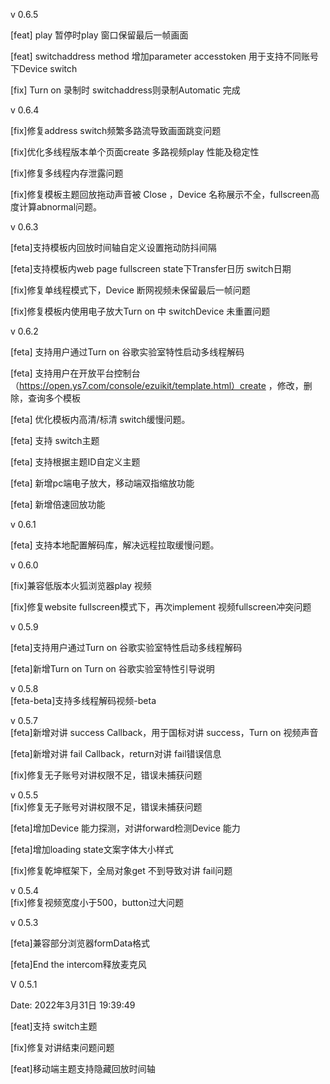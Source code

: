 v 0.6.5

[feat] play 暂停时play 窗口保留最后一帧画面

[feat]  switchaddress method 增加parameter  accesstoken 用于支持不同账号下Device  switch

[fix] Turn on 录制时 switchaddress则录制Automatic 完成

v 0.6.4  

[fix]修复address switch频繁多路流导致画面跳变问题 

[fix]优化多线程版本单个页面create 多路视频play 性能及稳定性  

[fix]修复多线程内存泄露问题  

[fix]修复模板主题回放拖动声音被 Close ，Device 名称展示不全，fullscreen高度计算abnormal问题。  

v 0.6.3  

[feta]支持模板内回放时间轴自定义设置拖动防抖间隔  

[feta]支持模板内web page fullscreen state下Transfer日历 switch日期  

[fix]修复单线程模式下，Device 断网视频未保留最后一帧问题  

[fix]修复模板内使用电子放大Turn on 中 switchDevice 未重置问题  


v 0.6.2  

[feta] 支持用户通过Turn on 谷歌实验室特性启动多线程解码  

[feta] 支持用户在开放平台控制台（https://open.ys7.com/console/ezuikit/template.html）create ，修改，删除，查询多个模板  

[feta] 优化模板内高清/标清 switch缓慢问题。  

[feta] 支持 switch主题  

[feta] 支持根据主题ID自定义主题  

[feta] 新增pc端电子放大，移动端双指缩放功能  

[feta] 新增倍速回放功能  


v 0.6.1  

[feta] 支持本地配置解码库，解决远程拉取缓慢问题。  

v 0.6.0  

[fix]兼容低版本火狐浏览器play 视频   

[fix]修复website fullscreen模式下，再次implement 视频fullscreen冲突问题  


v 0.5.9  

[feta]支持用户通过Turn on 谷歌实验室特性启动多线程解码   

[feta]新增Turn on Turn on 谷歌实验室特性引导说明  

v 0.5.8  
[feta-beta]支持多线程解码视频-beta

v 0.5.7  
[feta]新增对讲 success Callback，用于国标对讲 success，Turn on 视频声音  

[feta]新增对讲 fail Callback，return对讲 fail错误信息  

[fix]修复无子账号对讲权限不足，错误未捕获问题  

v 0.5.5  
[fix]修复无子账号对讲权限不足，错误未捕获问题  

[feta]增加Device 能力探测，对讲forward检测Device 能力  

[feta]增加loading state文案字体大小样式  

[fix]修复乾坤框架下，全局对象get 不到导致对讲 fail问题  


v 0.5.4  
[fix]修复视频宽度小于500，button过大问题

v 0.5.3  

[feta]兼容部分浏览器formData格式  

[feta]End the intercom释放麦克风  

V 0.5.1  

Date: 2022年3月31日 19:39:49  

[feat]支持 switch主题  

[fix]修复对讲结束问题问题  

[feat]移动端主题支持隐藏回放时间轴  
